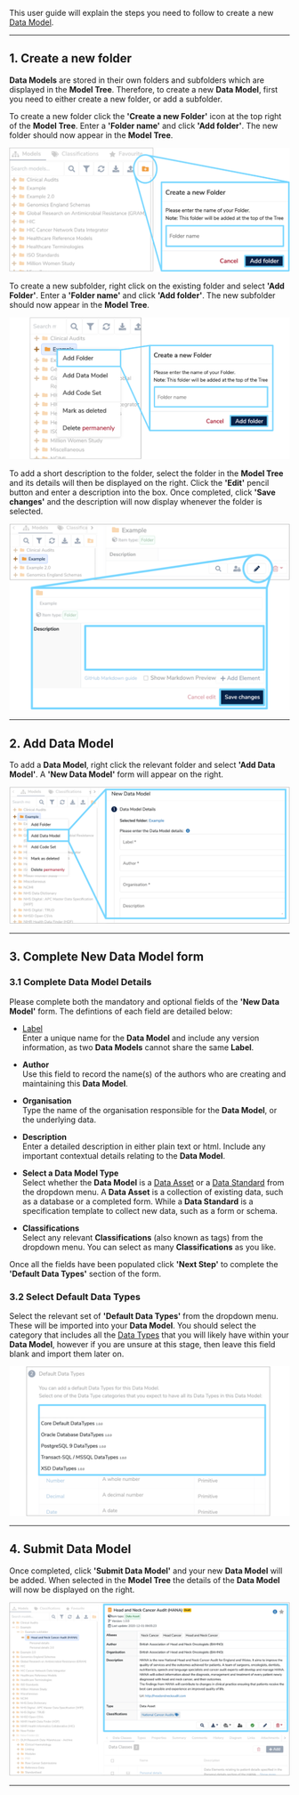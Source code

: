 This user guide will explain the steps you need to follow to create a new [Data Model](../../glossary/data-model/data-model.md). 

---
## 1. Create a new folder
**Data Models** are stored in their own folders and subfolders which are displayed in the **Model Tree**. Therefore, to create a new **Data Model**, first you need to either create a new folder, or add a subfolder.

To create a new folder click the **'Create a new Folder'** icon at the top right of the  **Model Tree**. Enter a **'Folder name'** and click **'Add folder'**. The new folder should now appear in the **Model Tree**. 

![Create a new Folder illustration](create-a-new-folder.png)

To create a new subfolder, right click on the existing folder and select **'Add Folder'**. Enter a **'Folder name'** and click **'Add folder'**. The new subfolder should now appear in the **Model Tree**.

![Create a new subfolder illustration](create-a-new-subfolder.png) 

To add a short description to the folder, select the folder in the **Model Tree** and its details will then be displayed on the right. Click the **'Edit'** pencil button and enter a description into the box. Once completed, click **'Save changes'** and the description will now display whenever the folder is selected.

![Add folder description illustration](add-folder-description.png)

---

## <a name="add-new-data-model"></a> 2. Add Data Model

To add a **Data Model**, right click the relevant folder and select **'Add Data Model'**. A **'New Data Model'** form will appear on the right. 

![Add data model illustration](add-data-model.png)

---

## <a name="complete-new-data-model-form"></a> 3. Complete New Data Model form

### 3.1 Complete Data Model Details

Please complete both the mandatory and optional fields of the **'New Data Model'** form. The defintions of each field are detailed below:

* [Label](../../glossary/label/label.md)  
	Enter a unique name for the **Data Model** and include any version information, as two **Data Models** cannot share the same **Label**.
	
* **Author**  
	Use this field to record the name(s) of the authors who are creating and maintaining this **Data Model**.

* **Organisation**  
	Type the name of the organisation responsible for the **Data Model**, or the underlying data.

* **Description**  
	Enter a detailed description in either plain text or html. Include any important contextual details relating to the **Data Model**.

* <a name="complete-new-data-model-form-type"></a>**Select a Data Model Type**  
	Select whether the **Data Model** is a [Data Asset](../../glossary/data-asset/data-asset.md) or a [Data Standard](../../glossary/data-standard/data-standard.md) from the dropdown menu. 
	A **Data Asset** is a collection of existing data, such as a database or a completed form. While a **Data Standard** is a specification template to collect new data, such as a form or schema.

* **Classifications**  
	Select any relevant **Classifications** (also known as tags) from the dropdown menu. You can select as many **Classifications** as you like. 

Once all the fields have been populated click **'Next Step'** to complete the **'Default Data Types'** section of the form. 
	
### 3.2 Select Default Data Types

Select the relevant set of **'Default Data Types'** from the dropdown menu. These will be imported into your **Data Model**. You should select the category that includes all the [Data Types](../../glossary/data-type/data-type.md) that you will likely have within your **Data Model**, however if you are unsure at this stage, then leave this field blank and import them later on.

![Default Data Types section of New Data Model form](new-data-model-form-2.png)

---

## 4. Submit Data Model
Once completed, click **'Submit Data Model'** and your new **Data Model** will be added. When selected in the **Model Tree** the details of the **Data Model** will now be displayed on the right.

![New Data Model details](final-data-model-added.png)

---
